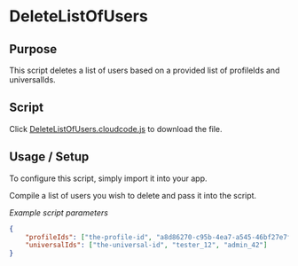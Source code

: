 # DeleteListOfUsers

## Purpose

This script deletes a list of users based on a provided list of profileIds and universalIds.

## Script

Click [DeleteListOfUsers.cloudcode.js](DeleteListOfUsers.cloudcode.js) to download the file.

## Usage / Setup

To configure this script, simply import it into your app.

Compile a list of users you wish to delete and pass it into the script.

_Example script parameters_

```json
{
	"profileIds": ["the-profile-id", "a8d86270-c95b-4ea7-a545-46bf27e7f94e"],
	"universalIds": ["the-universal-id", "tester_12", "admin_42"]
}
```
